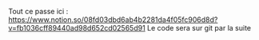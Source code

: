 Tout ce passe ici : https://www.notion.so/08fd03dbd6ab4b2281da4f05fc906d8d?v=fb1036cff89440ad98d652cd02565d91
Le code sera sur git par la suite 
